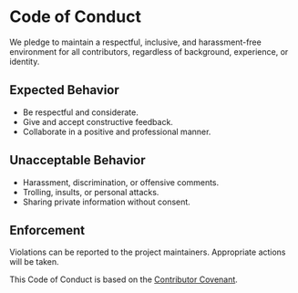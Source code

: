 # Code of Conduct

We pledge to maintain a respectful, inclusive, and harassment-free environment for all contributors, regardless of background, experience, or identity.

## Expected Behavior
- Be respectful and considerate.  
- Give and accept constructive feedback.  
- Collaborate in a positive and professional manner.  

## Unacceptable Behavior
- Harassment, discrimination, or offensive comments.  
- Trolling, insults, or personal attacks.  
- Sharing private information without consent.  

## Enforcement
Violations can be reported to the project maintainers. Appropriate actions will be taken.  

This Code of Conduct is based on the [Contributor Covenant](https://www.contributor-covenant.org/).
